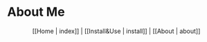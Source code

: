

# About Me

<p align="center">
  [[Home | index]] |
  [[Install&Use | install]] |
  [[About | about]]
</p>



